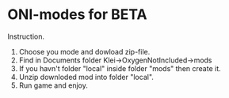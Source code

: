# ONI-modes for BETA

Instruction.

1. Choose you mode and dowload zip-file.
2. Find in Documents folder Klei->OxygenNotIncluded->mods
3. If you havn't folder "local" inside folder "mods" then create it.
4. Unzip downloded mod into folder "local".
5. Run game and enjoy.
